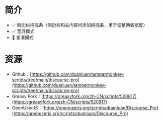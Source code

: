 # 简介

- ✅ 侧边栏拖拽条（侧边栏和主内容间添加拖拽条，用于调整两者宽度）
- ✅ 宽屏模式
- 🔲 紧凑模式

# 资源

- Github：[https://github.com/duanluan/tampermonkey-scripts/tree/main/discourse-pro](https://github.com/duanluan/tampermonkey-scripts/tree/main/discourse-pro)
- Greasy Fork：[https://greasyfork.org/zh-CN/scripts/520817](https://greasyfork.org/zh-CN/scripts/520817)
- OpenUserJS：[https://openuserjs.org/scripts/duanluan/Discourse_Pro](https://openuserjs.org/scripts/duanluan/Discourse_Pro)
